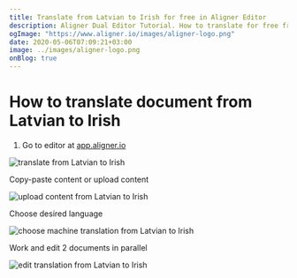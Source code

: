 ```yaml
---
title: Translate from Latvian to Irish for free in Aligner Editor
description: Aligner Dual Editor Tutorial. How to translate for free from Latvian to Irish. Aligner is multilingual document management platform. 
ogImage: "https://www.aligner.io/images/aligner-logo.png"
date: 2020-05-06T07:09:21+03:00
image: ../images/aligner-logo.png
onBlog: true
---
```


# How to translate document from Latvian to Irish

1. Go to editor at [app.aligner.io](https://app.aligner.io "Aligner App web page")

![translate from Latvian to Irish](../aligner-blank-editor.png "translate from Latvian to Irish")

Copy-paste content or upload content

![upload content from Latvian to Irish](../aligner-uploaded-document.png "upload content from Latvian to Irish")

Choose desired language

![choose machine translation from Latvian to Irish](../aligner-language-dropdown.png "choose machine translation from Latvian to Irish")

Work and edit 2 documents in parallel

![edit translation from Latvian to Irish](../aligner-double-sitded-editor.png "edit translation from Latvian to Irish")

